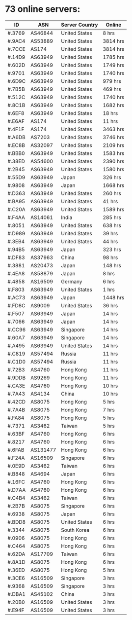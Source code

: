 # 73 online servers:

| ID | ASN | Server Country | Online |
| ------ | ------ | ------ | ------ |
| #.3769 | AS46844 | United States | 8 hrs |
| #.9AC4 | AS53889 | United States | 3814 hrs |
| #.7CCE | AS174 | United States | 3814 hrs |
| #.14D9 | AS63949 | United States | 1785 hrs |
| #.602D | AS63949 | United States | 1749 hrs |
| #.9701 | AS63949 | United States | 1740 hrs |
| #.6D9C | AS63949 | United States | 979 hrs |
| #.7B5B | AS63949 | United States | 469 hrs |
| #.512C | AS63949 | United States | 1740 hrs |
| #.8C1B | AS63949 | United States | 1682 hrs |
| #.6EF8 | AS63949 | United States | 18 hrs |
| #.E6AF | AS174 | United States | 11 hrs |
| #.4F1F | AS174 | United States | 3463 hrs |
| #.A6DB | AS7203 | United States | 3746 hrs |
| #.EC8B | AS32097 | United States | 2109 hrs |
| #.BBB0 | AS63949 | United States | 1583 hrs |
| #.38ED | AS54600 | United States | 2390 hrs |
| #.2B45 | AS63949 | United States | 1580 hrs |
| #.55D9 | AS63949 | Japan | 326 hrs |
| #.9808 | AS63949 | Japan | 1668 hrs |
| #.D363 | AS63949 | United States | 260 hrs |
| #.BA95 | AS63949 | United States | 41 hrs |
| #.C20A | AS63949 | United States | 1589 hrs |
| #.F4AA | AS14061 | India | 285 hrs |
| #.8051 | AS63949 | United States | 638 hrs |
| #.D989 | AS63949 | United States | 39 hrs |
| #.3EB4 | AS63949 | United States | 44 hrs |
| #.94B5 | AS63949 | Japan | 323 hrs |
| #.DF83 | AS37963 | China | 98 hrs |
| #.3881 | AS20473 | Japan | 148 hrs |
| #.4EA8 | AS58879 | Japan | 8 hrs |
| #.4858 | AS16509 | Germany | 6 hrs |
| #.F803 | AS63949 | United States | 1 hrs |
| #.AC73 | AS63949 | Japan | 1448 hrs |
| #.FD8C | AS9009 | United States | 36 hrs |
| #.F507 | AS63949 | Japan | 14 hrs |
| #.7066 | AS63949 | Japan | 14 hrs |
| #.CC96 | AS63949 | Singapore | 14 hrs |
| #.60A7 | AS63949 | Singapore | 14 hrs |
| #.A495 | AS63949 | United States | 14 hrs |
| #.C819 | AS57494 | Russia | 11 hrs |
| #.C1D0 | AS57494 | Russia | 11 hrs |
| #.72B3 | AS4760 | Hong Kong | 11 hrs |
| #.9DDB | AS9269 | Hong Kong | 11 hrs |
| #.CA3E | AS4760 | Hong Kong | 10 hrs |
| #.7A43 | AS4134 | China | 10 hrs |
| #.42CD | AS8075 | Hong Kong | 5 hrs |
| #.7A4B | AS8075 | Hong Kong | 7 hrs |
| #.FA84 | AS8075 | Hong Kong | 5 hrs |
| #.7371 | AS3462 | Taiwan | 5 hrs |
| #.63BF | AS4760 | Hong Kong | 6 hrs |
| #.8217 | AS4760 | Hong Kong | 6 hrs |
| #.6FAB | AS131477 | Hong Kong | 6 hrs |
| #.F24A | AS16509 | Singapore | 6 hrs |
| #.0E9D | AS3462 | Taiwan | 6 hrs |
| #.B848 | AS4694 | Japan | 6 hrs |
| #.16FC | AS4760 | Hong Kong | 6 hrs |
| #.D7AA | AS4760 | Hong Kong | 6 hrs |
| #.C4B4 | AS3462 | Taiwan | 6 hrs |
| #.2B7B | AS8075 | Singapore | 6 hrs |
| #.6938 | AS8075 | Japan | 6 hrs |
| #.BDD8 | AS8075 | United States | 6 hrs |
| #.3344 | AS8075 | South Korea | 6 hrs |
| #.0906 | AS8075 | Hong Kong | 6 hrs |
| #.C464 | AS8075 | Hong Kong | 6 hrs |
| #.62DA | AS17709 | Taiwan | 6 hrs |
| #.8A1D | AS8075 | Hong Kong | 6 hrs |
| #.36ED | AS8075 | Hong Kong | 5 hrs |
| #.3CE6 | AS16509 | Singapore | 3 hrs |
| #.9368 | AS16509 | Singapore | 3 hrs |
| #.DBA1 | AS45102 | China | 3 hrs |
| #.20B0 | AS16509 | United States | 3 hrs |
| #.E94F | AS16509 | United States | 3 hrs |

